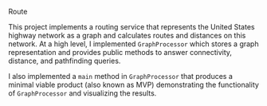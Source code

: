 Route

This project implements a routing service that represents the United States highway network as a graph and calculates routes and distances on this network. At a high level, I implemented `GraphProcessor` which stores a graph representation and provides public methods to answer connectivity, distance, and pathfinding queries. 

I also implemented a `main` method in `GraphProcessor` that produces a minimal viable product (also known as MVP) demonstrating the functionality of `GraphProcessor` and visualizing the results. 
